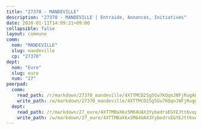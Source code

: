 ```yaml
---
title: "27370 - MANDEVILLE"
description: "27370 - MANDEVILLE | Entraide, Annonces, Initiatives"
date: 2020-01-11T14:09:21+09:00
collapsible: false
layout: commune
comm:
  nom: "MANDEVILLE"
  slug: mandeville
  cp: "27370"
dept:
  nom: "Eure"
  slug: eure
  num: "27"
peerpad:
  comm:
    read_path: /r/markdown/27370_mandeville/4XTTMCD2Sg5Gu7KQqnJNFjRugA875my2AbU3MsawtDvvc49zP
    write_path: /w/markdown/27370_mandeville/4XTTMCD2Sg5Gu7KQqnJNFjRugA875my2AbU3MsawtDvvc49zP-K3TgUGiP5MLXucnkECXDoauEhiY8vwFxhavCmDb3GkCoBMz2P7DcetqpYhqbcdzS9UXm8x8Wn5dY82oCDfTBJZTCHLbmZBVRgqNBAwW7dWGXYHwcHZ6VEohvkSiZV4E32oqX75DH
  dept:
    read_path: /r/markdown/27_eure/4XTTMBaX6xSM64UAX3YybedrsEGYEJtt6vopdQsPEFtGijgwg
    write_path: /w/markdown/27_eure/4XTTMBaX6xSM64UAX3YybedrsEGYEJtt6vopdQsPEFtGijgwg-K3TgUmjy61Gu7ZFzjoVmiacXP2Rc4pq6sxVCYUX3mFQZWQw9yCKsEoAMagtuW4jJTYhK96DsWW4cPmZLagvQNZ34BscGcu4btrtJibt18c1mpqofaWe6Q3RartDiuMTjY7NrsH4r
---
```



